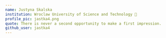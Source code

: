 ```yaml
---
name: Justyna Skalska
institution: Wroclaw University of Science and Technology 🚩
profile_pic: jastka4.png
quote: There is never a second opportunity to make a first impression.
github_user: jastka4
---
```

